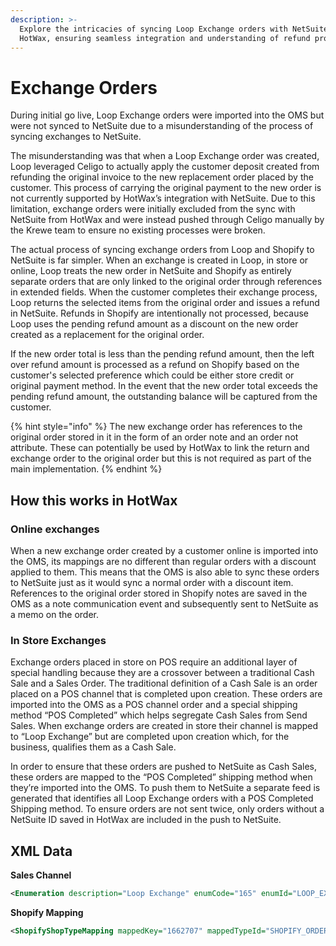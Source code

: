 ```yaml
---
description: >-
  Explore the intricacies of syncing Loop Exchange orders with NetSuite through
  HotWax, ensuring seamless integration and understanding of refund processes.
---
```


# Exchange Orders

During initial go live, Loop Exchange orders were imported into the OMS but were not synced to NetSuite due to a misunderstanding of the process of syncing exchanges to NetSuite.

The misunderstanding was that when a Loop Exchange order was created, Loop leveraged Celigo to actually apply the customer deposit created from refunding the original invoice to the new replacement order placed by the customer. This process of carrying the original payment to the new order is not currently supported by HotWax’s integration with NetSuite. Due to this limitation, exchange orders were initially excluded from the sync with NetSuite from HotWax and were instead pushed through Celigo manually by the Krewe team to ensure no existing processes were broken.

The actual process of syncing exchange orders from Loop and Shopify to NetSuite is far simpler. When an exchange is created in Loop, in store or online, Loop treats the new order in NetSuite and Shopify as entirely separate orders that are only linked to the original order through references in extended fields. When the customer completes their exchange process, Loop returns the selected items from the original order and issues a refund in NetSuite. Refunds in Shopify are intentionally not processed, because Loop uses the pending refund amount as a discount on the new order created as a replacement for the original order.

If the new order total is less than the pending refund amount, then the left over refund amount is processed as a refund on Shopify based on the customer's selected preference which could be either store credit or original payment method. In the event that the new order total exceeds the pending refund amount, the outstanding balance will be captured from the customer.

{% hint style="info" %}
The new exchange order has references to the original order stored in it in the form of an order note and an order not attribute. These can potentially be used by HotWax to link the return and exchange order to the original order but this is not required as part of the main implementation.
{% endhint %}

## How this works in HotWax

### Online exchanges

When a new exchange order created by a customer online is imported into the OMS, its mappings are no different than regular orders with a discount applied to them. This means that the OMS is also able to sync these orders to NetSuite just as it would sync a normal order with a discount item. References to the original order stored in Shopify notes are saved in the OMS as a note communication event and subsequently sent to NetSuite as a memo on the order.

### In Store Exchanges

Exchange orders placed in store on POS require an additional layer of special handling because they are a crossover between a traditional Cash Sale and a Sales Order. The traditional definition of a Cash Sale is an order placed on a POS channel that is completed upon creation. These orders are imported into the OMS as a POS channel order and a special shipping method “POS Completed” which helps segregate Cash Sales from Send Sales. When exchange orders are created in store their channel is mapped to “Loop Exchange” but are completed upon creation which, for the business, qualifies them as a Cash Sale.

In order to ensure that these orders are pushed to NetSuite as Cash Sales, these orders are mapped to the “POS Completed” shipping method when they’re imported into the OMS. To push them to NetSuite a separate feed is generated that identifies all Loop Exchange orders with a POS Completed Shipping method. To ensure orders are not sent twice, only orders without a NetSuite ID saved in HotWax are included in the push to NetSuite.

## XML Data

**Sales Channel**

```xml
<Enumeration description="Loop Exchange" enumCode="165" enumId="LOOP_EXCH" enumTypeId="ORDER_SALES_CHANNEL" />
```

**Shopify Mapping**

```xml
<ShopifyShopTypeMapping mappedKey="1662707" mappedTypeId="SHOPIFY_ORDER_SOURCE" mappedValue="LOOP_EXCH" shopId="SHOP"/>
```
